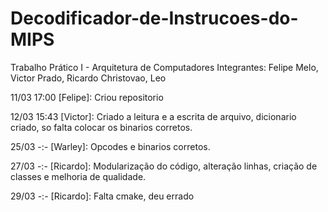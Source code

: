 # Decodificador-de-Instrucoes-do-MIPS
Trabalho Prático I - Arquitetura de Computadores
Integrantes: Felipe Melo, Victor Prado, Ricardo Christovao, Leo

11/03 17:00 [Felipe]: Criou repositorio

12/03 15:43 [Victor]: Criado a leitura e a escrita de arquivo, dicionario criado, so falta colocar os binarios corretos.

25/03 -:- [Warley]: Opcodes e binarios corretos.

27/03 -:- [Ricardo]: Modularização do código, alteração linhas, criação de classes e melhoria de qualidade.

29/03 -:- [Ricardo]: Falta cmake, deu errado
